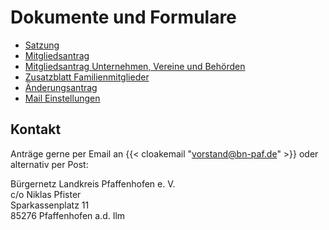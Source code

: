 # Dokumente und Formulare

- [Satzung](./satzung.pdf)
- [Mitgliedsantrag](./mitgliedsantrag.pdf)
- [Mitgliedsantrag Unternehmen, Vereine und Behörden](firmen_mitgliedsantrag.pdf)
- [Zusatzblatt Familienmitglieder](zusatzblatt_familienmitglieder.pdf)
- [Änderungsantrag](./aenderungsantrag.pdf)
- [Mail Einstellungen](./2024-07-30-Bürgernetz-Mail.pdf)

## Kontakt

Anträge gerne per Email an {{< cloakemail "vorstand@bn-paf.de" >}} oder alternativ per Post:

Bürgernetz Landkreis Pfaffenhofen e. V.  
c/o Niklas Pfister  
Sparkassenplatz 11  
85276 Pfaffenhofen a.d. Ilm
